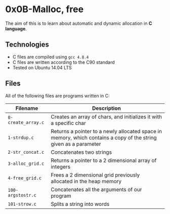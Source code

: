 <!DOCTYPE html>
<html>
  <head>
    <meta charset="UTF-8">
  </head>
  <body>
    <h1>0x0B-Malloc, free</h1>
    <p>The aim of this is to learn about automatic and dynamic allocation in <strong>C language</strong>.</p>

<h2>Technologies</h2>
<ul>
  <li>C files are compiled using <code>gcc 4.8.4</code></li>
  <li>C files are written according to the C90 standard</li>
  <li>Tested on Ubuntu 14.04 LTS</li>
</ul>

<h2>Files</h2>
<p>All of the following files are programs written in C:</p>

<table>
  <thead>
    <tr>
      <th>Filename</th>
      <th>Description</th>
    </tr>
  </thead>
  <tbody>
    <tr>
      <td><code>0-create_array.c</code></td>
      <td>Creates an array of chars, and initializes it with a specific char</td>
    </tr>
    <tr>
      <td><code>1-strdup.c</code></td>
      <td>Returns a pointer to a newly allocated space in memory, which contains a copy of the string given as a parameter</td>
    </tr>
    <tr>
      <td><code>2-str_concat.c</code></td>
      <td>Concatenates two strings</td>
    </tr>
    <tr>
      <td><code>3-alloc_grid.c</code></td>
      <td>Returns a pointer to a 2 dimensional array of integers</td>
    </tr>
    <tr>
      <td><code>4-free_grid.c</code></td>
      <td>Frees a 2 dimensional grid previously allocated in the heap memory</td>
    </tr>
    <tr>
      <td><code>100-argstostr.c</code></td>
      <td>Concatenates all the arguments of our program</td>
    </tr>
    <tr>
      <td><code>101-strow.c</code></td>
      <td>Splits a string into words</td>
    </tr>
  </tbody>
</table>
  </body>
</html>
